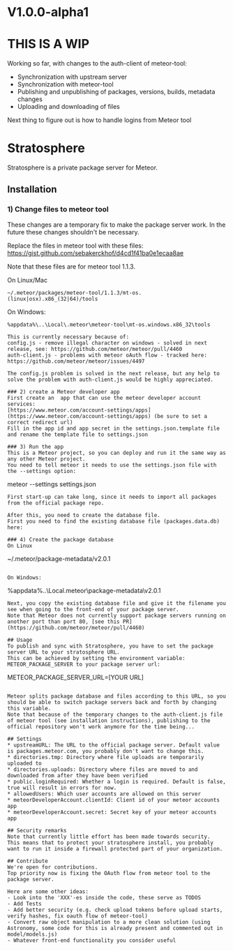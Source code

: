 # V1.0.0-alpha1

# THIS IS A WIP
Working so far, with changes to the auth-client of meteor-tool:

* Synchronization with upstream server
* Synchronization with meteor-tool
* Publishing and unpublishing of packages, versions, builds, metadata changes
* Uploading and downloading of files

Next thing to figure out is how to handle logins from Meteor tool

# Stratosphere
Stratosphere is a private package server for Meteor.

## Installation
### 1) Change files to meteor tool
These changes are a temporary fix to make the package server work. In the future these changes shouldn't be necessary.

Replace the files in meteor tool with these files:
https://gist.github.com/sebakerckhof/d4cd1f41ba0e1ecaa8ae

Note that these files are for meteor tool 1.1.3.

On Linux/Mac
```
~/.meteor/packages/meteor-tool/1.1.3/mt-os.(linux|osx).x86_(32|64)/tools
```

On Windows:
```
%appdata%\..\Local\.meteor\meteor-tool\mt-os.windows.x86_32\tools

This is currently necessary because of:
config.js - remove illegal character on windows - solved in next release, see: https://github.com/meteor/meteor/pull/4460
auth-client.js - problems with meteor oAuth flow - tracked here: https://github.com/meteor/meteor/issues/4497

The config.js problem is solved in the next release, but any help to solve the problem with auth-client.js would be highly appreciated.

### 2) create a Meteor developer app
First create an  app that can use the meteor developer account services:
[https://www.meteor.com/account-settings/apps](https://www.meteor.com/account-settings/apps) (be sure to set a correct redirect url)
Fill in the app id and app secret in the settings.json.template file and rename the template file to settings.json

### 3) Run the app
This is a Meteor project, so you can deploy and run it the same way as any other Meteor project.
You need to tell meteor it needs to use the settings.json file with the --settings option:
```
meteor --settings settings.json
```
First start-up can take long, since it needs to import all packages from the official package repo.

After this, you need to create the database file.
First you need to find the existing database file (packages.data.db) here:

### 4) Create the package database
On Linux
```
~/.meteor/package-metadata/v2.0.1
```

On Windows:
```
%appdata%\..\Local\.meteor\package-metadata\v2.0.1
```
Next, you copy the existing database file and give it the filename you see when going to the front-end of your package server.
Note that Meteor does not currently support package servers running on another port than port 80, [see this PR](https://github.com/meteor/meteor/pull/4460)

## Usage
To publish and sync with Stratosphere, you have to set the package server URL to your stratosphere URL.
This can be achieved by setting the environment variable: METEOR_PACKAGE_SERVER to your package server url:
```
METEOR_PACKAGE_SERVER_URL=[YOUR URL]
```

Meteor splits package database and files according to this URL, so you should be able to switch package servers back and forth by changing this variable.
Note that because of the temporary changes to the auth-client.js file of meteor tool (see installation instructions), publishing to the official repository won't work anymore for the time being...

## Settings
* upstreamURL: The URL to the official package server. Default value is packages.meteor.com, you probably don't want to change this.
* directories.tmp: Directory where file uploads are temporarily uploaded to
* directories.uploads: Directory where files are moved to and downloaded from after they have been verified
* public.loginRequired: Whether a login is required. Default is false, true will result in errors for now.
* allowedUsers: Which user accounts are allowed on this server
* meteorDeveloperAccount.clientId: Client id of your meteor accounts app
* meteorDeveloperAccount.secret: Secret key of your meteor accounts app

## Security remarks
Note that currently little effort has been made towards security.
This means that to protect your stratosphere install, you probably want to run it inside a firewall protected part of your organization.

## Contribute
We're open for contributions.
Top priority now is fixing the OAuth flow from meteor tool to the package server.

Here are some other ideas:
- Look into the 'XXX'-es inside the code, these serve as TODOS
- Add Tests
- Add better security (e.g. check upload tokens before upload starts, verify hashes, fix oauth flow of meteor-tool)
- Convert raw object manipulation to a more clean solution (using Astronomy, some code for this is already present and commented out in model/models.js)
- Whatever front-end functionality you consider useful